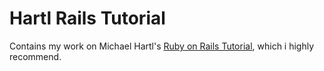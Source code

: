 # Hartl Rails Tutorial

Contains my work on Michael Hartl's [Ruby on Rails Tutorial](https://www.railstutorial.org/), which i highly recommend.

